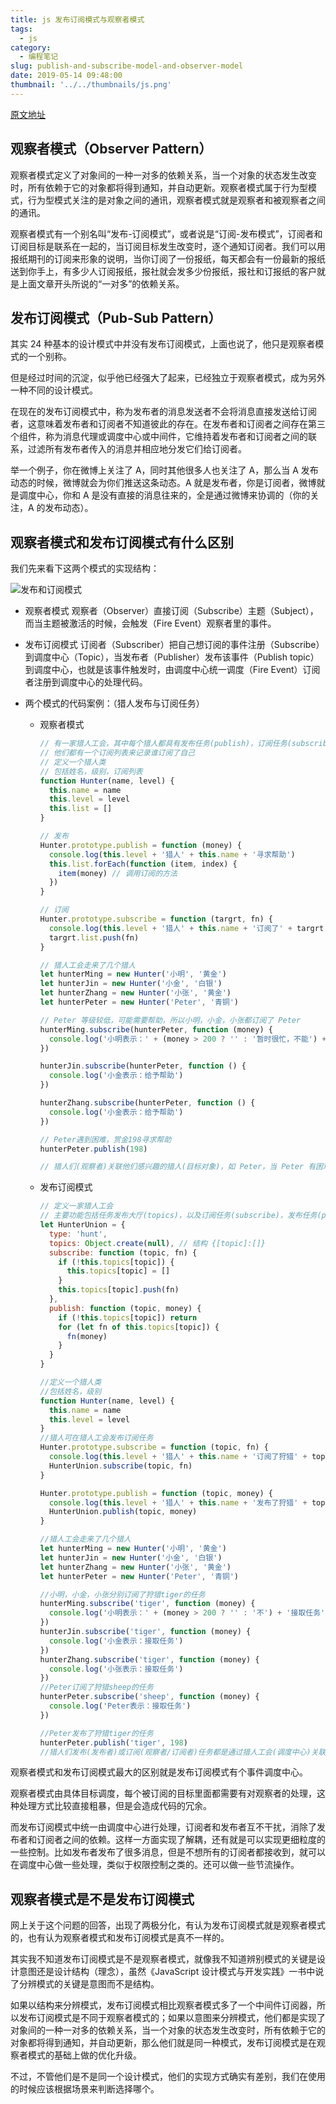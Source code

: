 ```yaml
---
title: js 发布订阅模式与观察者模式
tags:
  - js
category:
  - 编程笔记
slug: publish-and-subscribe-model-and-observer-model
date: 2019-05-14 09:48:00
thumbnail: '../../thumbnails/js.png'
---
```


[原文地址](https://blog.csdn.net/hf872914334/article/details/88899326)

## 观察者模式（Observer Pattern）

观察者模式定义了对象间的一种一对多的依赖关系，当一个对象的状态发生改变时，所有依赖于它的对象都将得到通知，并自动更新。观察者模式属于行为型模式，行为型模式关注的是对象之间的通讯，观察者模式就是观察者和被观察者之间的通讯。

观察者模式有一个别名叫“发布-订阅模式”，或者说是“订阅-发布模式”，订阅者和订阅目标是联系在一起的，当订阅目标发生改变时，逐个通知订阅者。我们可以用报纸期刊的订阅来形象的说明，当你订阅了一份报纸，每天都会有一份最新的报纸送到你手上，有多少人订阅报纸，报社就会发多少份报纸，报社和订报纸的客户就是上面文章开头所说的“一对多”的依赖关系。

## 发布订阅模式（Pub-Sub Pattern）

其实 24 种基本的设计模式中并没有发布订阅模式，上面也说了，他只是观察者模式的一个别称。

但是经过时间的沉淀，似乎他已经强大了起来，已经独立于观察者模式，成为另外一种不同的设计模式。

在现在的发布订阅模式中，称为发布者的消息发送者不会将消息直接发送给订阅者，这意味着发布者和订阅者不知道彼此的存在。在发布者和订阅者之间存在第三个组件，称为消息代理或调度中心或中间件，它维持着发布者和订阅者之间的联系，过滤所有发布者传入的消息并相应地分发它们给订阅者。

举一个例子，你在微博上关注了 A，同时其他很多人也关注了 A，那么当 A 发布动态的时候，微博就会为你们推送这条动态。A 就是发布者，你是订阅者，微博就是调度中心，你和 A 是没有直接的消息往来的，全是通过微博来协调的（你的关注，A 的发布动态）。

## 观察者模式和发布订阅模式有什么区别

我们先来看下这两个模式的实现结构：

![发布和订阅模式](https://cdn.clearlywind.com/blog-images/images/发布和订阅模式.png)

- 观察者模式
  观察者（Observer）直接订阅（Subscribe）主题（Subject），而当主题被激活的时候，会触发（Fire Event）观察者里的事件。

- 发布订阅模式
  订阅者（Subscriber）把自己想订阅的事件注册（Subscribe）到调度中心（Topic），当发布者（Publisher）发布该事件（Publish topic）到调度中心，也就是该事件触发时，由调度中心统一调度（Fire Event）订阅者注册到调度中心的处理代码。

- 两个模式的代码案例：（猎人发布与订阅任务）

  - 观察者模式

    ```js
    // 有一家猎人工会，其中每个猎人都具有发布任务(publish)，订阅任务(subscribe)的功能
    // 他们都有一个订阅列表来记录谁订阅了自己
    // 定义一个猎人类
    // 包括姓名，级别，订阅列表
    function Hunter(name, level) {
      this.name = name
      this.level = level
      this.list = []
    }

    // 发布
    Hunter.prototype.publish = function (money) {
      console.log(this.level + '猎人' + this.name + '寻求帮助')
      this.list.forEach(function (item, index) {
        item(money) // 调用订阅的方法
      })
    }

    // 订阅
    Hunter.prototype.subscribe = function (targrt, fn) {
      console.log(this.level + '猎人' + this.name + '订阅了' + targrt.name)
      targrt.list.push(fn)
    }

    // 猎人工会走来了几个猎人
    let hunterMing = new Hunter('小明', '黄金')
    let hunterJin = new Hunter('小金', '白银')
    let hunterZhang = new Hunter('小张', '黄金')
    let hunterPeter = new Hunter('Peter', '青铜')

    // Peter 等级较低，可能需要帮助，所以小明，小金，小张都订阅了 Peter
    hunterMing.subscribe(hunterPeter, function (money) {
      console.log('小明表示：' + (money > 200 ? '' : '暂时很忙，不能') + '给予帮助')
    })

    hunterJin.subscribe(hunterPeter, function () {
      console.log('小金表示：给予帮助')
    })

    hunterZhang.subscribe(hunterPeter, function () {
      console.log('小金表示：给予帮助')
    })

    // Peter遇到困难，赏金198寻求帮助
    hunterPeter.publish(198)

    // 猎人们(观察者)关联他们感兴趣的猎人(目标对象)，如 Peter，当 Peter 有困难时，会自动通知给他们（观察者）
    ```

  - 发布订阅模式

    ```js
    // 定义一家猎人工会
    // 主要功能包括任务发布大厅(topics)，以及订阅任务(subscribe)，发布任务(publish)
    let HunterUnion = {
      type: 'hunt',
      topics: Object.create(null), // 结构 {[topic]:[]}
      subscribe: function (topic, fn) {
        if (!this.topics[topic]) {
          this.topics[topic] = []
        }
        this.topics[topic].push(fn)
      },
      publish: function (topic, money) {
        if (!this.topics[topic]) return
        for (let fn of this.topics[topic]) {
          fn(money)
        }
      }
    }

    //定义一个猎人类
    //包括姓名，级别
    function Hunter(name, level) {
      this.name = name
      this.level = level
    }
    //猎人可在猎人工会发布订阅任务
    Hunter.prototype.subscribe = function (topic, fn) {
      console.log(this.level + '猎人' + this.name + '订阅了狩猎' + topic + '的任务')
      HunterUnion.subscribe(topic, fn)
    }

    Hunter.prototype.publish = function (topic, money) {
      console.log(this.level + '猎人' + this.name + '发布了狩猎' + topic + '的任务')
      HunterUnion.publish(topic, money)
    }

    //猎人工会走来了几个猎人
    let hunterMing = new Hunter('小明', '黄金')
    let hunterJin = new Hunter('小金', '白银')
    let hunterZhang = new Hunter('小张', '黄金')
    let hunterPeter = new Hunter('Peter', '青铜')

    //小明，小金，小张分别订阅了狩猎tiger的任务
    hunterMing.subscribe('tiger', function (money) {
      console.log('小明表示：' + (money > 200 ? '' : '不') + '接取任务')
    })
    hunterJin.subscribe('tiger', function (money) {
      console.log('小金表示：接取任务')
    })
    hunterZhang.subscribe('tiger', function (money) {
      console.log('小张表示：接取任务')
    })
    //Peter订阅了狩猎sheep的任务
    hunterPeter.subscribe('sheep', function (money) {
      console.log('Peter表示：接取任务')
    })

    //Peter发布了狩猎tiger的任务
    hunterPeter.publish('tiger', 198)
    //猎人们发布(发布者)或订阅(观察者/订阅者)任务都是通过猎人工会(调度中心)关联起来的，他们没有直接的交流。
    ```

观察者模式和发布订阅模式最大的区别就是发布订阅模式有个事件调度中心。

观察者模式由具体目标调度，每个被订阅的目标里面都需要有对观察者的处理，这种处理方式比较直接粗暴，但是会造成代码的冗余。

而发布订阅模式中统一由调度中心进行处理，订阅者和发布者互不干扰，消除了发布者和订阅者之间的依赖。这样一方面实现了解耦，还有就是可以实现更细粒度的一些控制。比如发布者发布了很多消息，但是不想所有的订阅者都接收到，就可以在调度中心做一些处理，类似于权限控制之类的。还可以做一些节流操作。

## 观察者模式是不是发布订阅模式

网上关于这个问题的回答，出现了两极分化，有认为发布订阅模式就是观察者模式的，也有认为观察者模式和发布订阅模式是真不一样的。

其实我不知道发布订阅模式是不是观察者模式，就像我不知道辨别模式的关键是设计意图还是设计结构（理念），虽然《JavaScript 设计模式与开发实践》一书中说了分辨模式的关键是意图而不是结构。

如果以结构来分辨模式，发布订阅模式相比观察者模式多了一个中间件订阅器，所以发布订阅模式是不同于观察者模式的；如果以意图来分辨模式，他们都是实现了对象间的一种一对多的依赖关系，当一个对象的状态发生改变时，所有依赖于它的对象都将得到通知，并自动更新，那么他们就是同一种模式，发布订阅模式是在观察者模式的基础上做的优化升级。

不过，不管他们是不是同一个设计模式，他们的实现方式确实有差别，我们在使用的时候应该根据场景来判断选择哪个。

